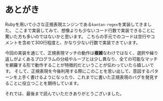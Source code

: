 # あとがき

Rubyを用いて小さな正規表現エンジンである`kantan-regex`を実装してきました。
ここまで実装してみて、想像よりも少ないコード行数で実装できることに驚いた方も多いのではないかと思います。
こちらの手元でのコードは空行やコメントを含めて300行程度と、かなり少ない行数で実装できています。

今回の実装を通じて、正規表現マッチの動作は**複雑**なわけではなく、選択や繰り返しがよくあるプログラムの分岐やループとは少し異なり、全ての可能なマッチを網羅する形で動作することが特徴的だということが伝わっていたら嬉しいです。
そして、正規表現を今後利用する際にこのことを思い出して、意図するパターンを上手く書けるようになったり、これまでに書いた正規表現のバグを発見することに役立つことを期待しています。

それでは、最後まで読んでいただきありがとうございました。
